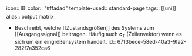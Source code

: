 icon:: 🟥
color:: "#ffadad"
template-used:: standard-page
tags:: [[uni]]
alias:: output matrix

- Beschreibt, welche [[Zustandsgrößen]] des Systems zum [[Ausgangssignal]] beitragen. Häufig auch $\mathbf{c}_T$ (Zeilenvektor) wenn es sich um ein eingrößensystem handelt.
  id:: 6713bece-58ed-40a3-9fa2-282f7a352ca6